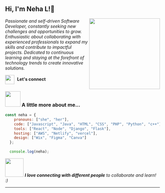<h2> Hi, I'm Neha L!👋</h2>
<img align='right' src="https://media.giphy.com/media/dWxO36Jzd6bTSt5dIY/giphy.gif" width="230">
<p><em>Passionate and self-driven Software Developer, constantly seeking new challenges and opportunities to grow. Enthusiastic about collaborating with experienced professionals to expand my skills and contribute to impactful projects. Dedicated to continuous learning and staying at the forefront of technology trends to create innovative solutions.</em></p>

[<img src="https://media.giphy.com/media/yDM1kJZthxFPoGDdmq/giphy.gif" width="30" height="30" style="vertical-align: middle; margin-right: 5px;">](https://www.linkedin.com/in/-neha-l) **Let's connect**


### <img src="https://media.giphy.com/media/StRX8j2Rp1Ft5n7j3w/giphy.gif" width="50"> A little more about me...  

```javascript
const neha = {
    pronouns: ["she", "her"],
    code: ["Javascript", "Java", "HTML", "CSS", "PHP", "Python", "c++"],
    tools: ["React", "Node", "Django", "Flask"],
    hosting: ["AWS", "Netlify", "vercel"],
    design: ["Wix", "Figma", "Canva"]
  };
  
  console.log(neha);
```

<img src="https://media.giphy.com/media/LnQjpWaON8nhr21vNW/giphy.gif" width="60"> <em><b>I love connecting with different people</b> to collaborate and learn!</b> :)</em>

---
